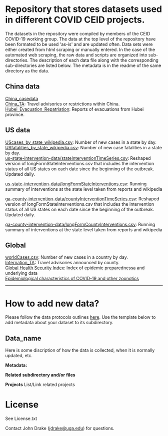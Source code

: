 
Repository that stores datasets used in different COVID CEID projects.
=======
The datasets in the repository were compiled by members of the CEID COVID-19 working group. The data at the top level of the repository have been formated to be used 'as-is' and are updated often. Data sets were either created from html scraping or manually entered. In the case of the automated web scraping, the raw data and scripts are organized into sub-directories. The description of each data file along with the corresponding sub-directories are listed below. The metadata is in the readme of the same directory as the data.


## China data
[China_casedata](#china_casedata) </br>
[China_TA](#china_ta): Travel advisories or restrictions within China. </br>
[Hubei_Evacuation_Repatriation](#hubei_evacuation_repatriation): Reports of evacuations from Hubei province. </br>

## US data  
[UScases_by_state_wikipedia.csv](#uscases_by_state_wikipedia): Number of new cases in a state by day. </br>
[USfatalities_by_state_wikipedia.csv](#usfatalities_by_state_wikipedia): Number of new 
case fatalities in a state by day. </br>
[us-state-intervention-data/stateInterventionTimeSeries.csv](https://github.com/CEIDatUGA/COVID-19-DATA/tree/master/us-state-intervention-data): Reshaped version of longFormStateInterventions.csv that includes the intervention status of all US states on each date since the beginning of the outbreak. Updated daily. </br>

[us-state-intervention-data/longFormStateInterventions.csv](https://github.com/CEIDatUGA/COVID-19-DATA/tree/master/us-state-intervention-data): Running summary of interventions at the state level taken from reports and wikipedia

[ga-county-intervention-data/countyInterventionTimeSeries.csv](https://github.com/CEIDatUGA/COVID-19-DATA/tree/master/ga-county-intervention-data): Reshaped version of longFormStateInterventions.csv that includes the intervention status of all US states on each date since the beginning of the outbreak. Updated daily. </br>

[ga-county-intervention-data/longFormCountyInterventions.csv](https://github.com/CEIDatUGA/COVID-19-DATA/tree/master/ga-county-intervention-data): Running summary of interventions at the state level taken from reports and wikipedia

## Global
[worldCases.csv](#worldcases): Number of new cases in a country by day. </br>
[Internation_TA](#international_ta): Travel advisories announced by county. </br>
[Global Health Security Index](#GHSI_2019): Index of epidemic preparednessa and underlying data </br>
[Epidemiological characteristics of COVID-19 and other zoonotics](#epi_characteristics)</br>

---





# How to add new data?

Please follow the data protocols outlines [here](https://docs.google.com/document/d/1JwN1Q8ILKEU48sDo-f44V2wLErFm29rh0TI9hMXMwEk/edit). Use the template below to add metadata about your dataset to its subdirectory.

## Data_name
Here is some discription of how the data is collected, when it is normally updated, etc. 

<b>Metadata:</b> 
 
 
<b>Related subdirectory and/or files</b>

<b>Projects</b>
List/Link related projects

# License 
See License.txt

Contact John Drake (jdrake@uga.edu) for questions. 

